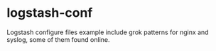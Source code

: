 # logstash-conf
Logstash configure files example
include grok patterns for nginx and syslog, some of them found online.
